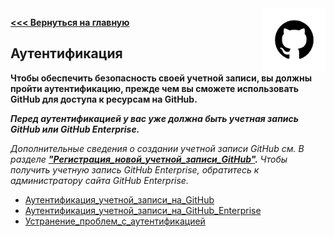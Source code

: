<img src="pngwing.png" alt="Logo" width="100" align="right" />

**[<<< Вернуться на главную](./Readme.md)**

## Аутентификация

**Чтобы обеспечить безопасность своей учетной записи, вы должны пройти аутентификацию, прежде чем вы сможете использовать GitHub для доступа к ресурсам на GitHub.**

***Перед аутентификацией у вас уже должна быть учетная запись GitHub или GitHub Enterprise.***

*Дополнительные сведения о создании учетной записи GitHub см. В разделе **["Регистрация_новой_учетной_записи_GitHub"](https://docs.github.com/en/articles/signing-up-for-a-new-github-account).**
Чтобы получить учетную запись GitHub Enterprise, обратитесь к администратору сайта GitHub Enterprise.*

- [Аутентификация_учетной_записи_на_GitHub](https://docs.github.com/en/desktop/getting-started-with-github-desktop/authenticating-to-github#authenticating-an-account-on-github-1)
- [Аутентификация_учетной_записи_на_GitHub_Enterprise](https://docs.github.com/en/desktop/getting-started-with-github-desktop/authenticating-to-github#authenticating-an-account-on-github-enterprise-1)
- [Устранение_проблем_с_аутентификацией](https://docs.github.com/en/desktop/getting-started-with-github-desktop/authenticating-to-github#troubleshooting-authentication-issues)